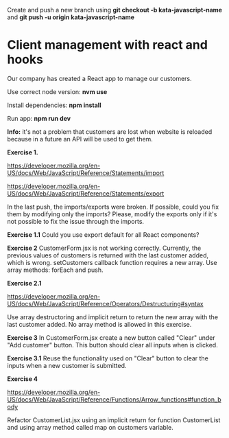 Create and push a new branch using **git checkout -b kata-javascript-name** and **git push -u origin kata-javascript-name**

# **Client management with react and hooks**

Our company has created a React app to manage our customers.

Use correct node version: **nvm use**

Install dependencies: **npm install**

Run app: **npm run dev**

**Info:** it's not a problem that customers are lost when website is reloaded because in a future an API will be used to get them.

**Exercise 1.**

https://developer.mozilla.org/en-US/docs/Web/JavaScript/Reference/Statements/import

https://developer.mozilla.org/en-US/docs/Web/JavaScript/Reference/Statements/export

In the last push, the imports/exports were broken. If possible, could you fix them by modifying only the imports? Please, modify the exports only if it's not possible to fix the issue through the imports.

**Exercise 1.1**
Could you use export default for all React components?

**Exercise 2**
CustomerForm.jsx is not working correctly. Currently, the previous values of customers is returned with the last customer added, which is wrong. setCustomers callback function requires a new array. Use array methods: forEach and push.  

**Exercise 2.1**

https://developer.mozilla.org/en-US/docs/Web/JavaScript/Reference/Operators/Destructuring#syntax

Use array destructoring and implicit return to return the new array with the last customer added. No array method is allowed in this exercise.

**Exercise 3**
In CustomerForm.jsx create a new button called "Clear" under "Add customer" button. This button should clear all inputs when is clicked.

**Exercise 3.1**
Reuse the functionality used on "Clear" button to clear the inputs when a new customer is submitted.

**Exercise 4**

https://developer.mozilla.org/en-US/docs/Web/JavaScript/Reference/Functions/Arrow_functions#function_body

Refactor CustomerList.jsx using an implicit return for function CustomerList and using array method called map on customers variable.
